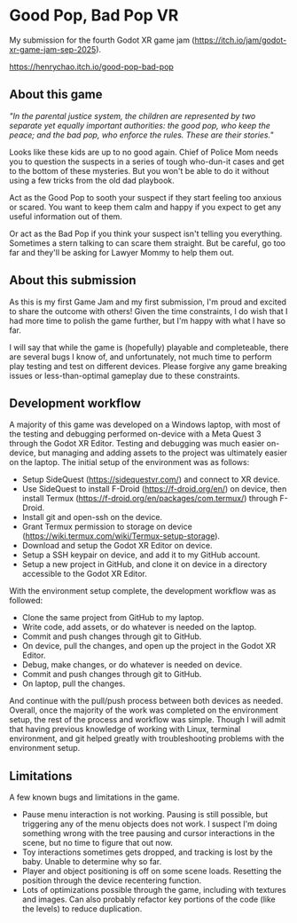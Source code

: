 # Good Pop, Bad Pop VR

My submission for the fourth Godot XR game jam (https://itch.io/jam/godot-xr-game-jam-sep-2025).

https://henrychao.itch.io/good-pop-bad-pop

## About this game

*"In the parental justice system, the children are represented by two separate yet equally important authorities: the good pop, who keep the peace; and the bad pop, who enforce the rules. These are their stories."*

Looks like these kids are up to no good again. Chief of Police Mom needs you to question the suspects in a series of tough who-dun-it cases and get to the bottom of these mysteries. But you won't be able to do it without using a few tricks from the old dad playbook.

Act as the Good Pop to sooth your suspect if they start feeling too anxious or scared. You want to keep them calm and happy if you expect to get any useful information out of them.

Or act as the Bad Pop if you think your suspect isn't telling you everything. Sometimes a stern talking to can scare them straight. But be careful, go too far and they'll be asking for Lawyer Mommy to help them out.

## About this submission

As this is my first Game Jam and my first submission, I'm proud and excited to share the outcome with others! Given the time constraints, I do wish that I had more time to polish the game further, but I'm happy with what I have so far.

I will say that while the game is (hopefully) playable and completeable, there are several bugs I know of, and unfortunately, not much time to perform play testing and test on different devices. Please forgive any game breaking issues or less-than-optimal gameplay due to these constraints.

## Development workflow

A majority of this game was developed on a Windows laptop, with most of the testing and debugging performed on-device with a Meta Quest 3 through the Godot XR Editor. Testing and debugging was much easier on-device, but managing and adding assets to the project was ultimately easier on the laptop. The initial setup of the environment was as follows:

* Setup SideQuest (https://sidequestvr.com/) and connect to XR device.
* Use SideQuest to install F-Droid (https://f-droid.org/en/) on device, then install Termux (https://f-droid.org/en/packages/com.termux/) through F-Droid.
* Install git and open-ssh on the device.
* Grant Termux permission to storage on device (https://wiki.termux.com/wiki/Termux-setup-storage).
* Download and setup the Godot XR Editor on device.
* Setup a SSH keypair on device, and add it to my GitHub account.
* Setup a new project in GitHub, and clone it on device in a directory accessible to the Godot XR Editor.

With the environment setup complete, the development workflow was as followed:
* Clone the same project from GitHub to my laptop.
* Write code, add assets, or do whatever is needed on the laptop.
* Commit and push changes through git to GitHub.
* On device, pull the changes, and open up the project in the Godot XR Editor.
* Debug, make changes, or do whatever is needed on device.
* Commit and push changes through git to GitHub.
* On laptop, pull the changes.

And continue with the pull/push process between both devices as needed. Overall, once the majority of the work was completed on the environment setup, the rest of the process and workflow was simple. Though I will admit that having previous knowledge of working with Linux, terminal environment, and git helped greatly with troubleshooting problems with the environment setup.

## Limitations

A few known bugs and limitations in the game.

* Pause menu interaction is not working. Pausing is still possible, but triggering any of the menu objects does not work. I suspect I'm doing something wrong with the tree pausing and cursor interactions in the scene, but no time to figure that out now.
* Toy interactions sometimes gets dropped, and tracking is lost by the baby. Unable to determine why so far.
* Player and object positioning is off on some scene loads. Resetting the position through the device recentering function.
* Lots of optimizations possible through the game, including with textures and images. Can also probably refactor key portions of the code (like the levels) to reduce duplication.
